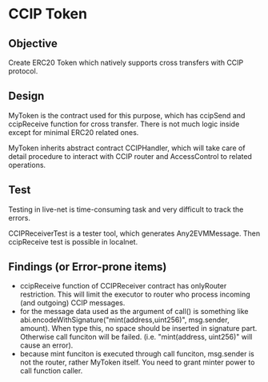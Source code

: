 # CCIP Token

## Objective
Create ERC20 Token which natively supports cross transfers with CCIP protocol.

## Design
MyToken is the contract used for this purpose, which has ccipSend and ccipReceive function for cross transfer.
There is not much logic inside except for minimal ERC20 related ones.

MyToken inherits abstract contract CCIPHandler, which will take care of detail procedure to interact with CCIP router
and AccessControl to related operations. 

## Test
Testing in live-net is time-consuming task and very difficult to track the errors.

CCIPReceiverTest is a tester tool, which generates Any2EVMMessage. Then ccipReceive test is possible in localnet.

## Findings (or Error-prone items)
- ccipReceive function of CCIPReceiver contract has onlyRouter restriction. This will limit the executor to router who process incoming (and outgoing) CCIP messages.
- for the message data used as the argument of call() is something like abi.encodeWithSignature("mint(address,uint256)", msg.sender, amount). When type this, no space should be inserted in signature part. Otherwise call funciton will be failed. (i.e. "mint(address, uint256)" will cause an error).
- because mint funciton is executed through call funciton, msg.sender is not the router, rather MyToken itself. You need to grant minter power to call function caller. 
